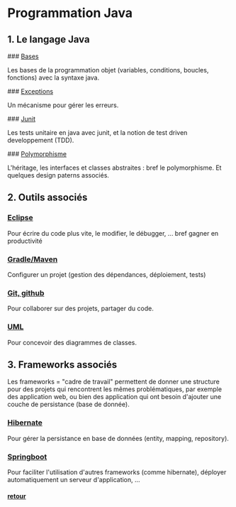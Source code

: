# Programmation Java


## 1. Le langage Java

### [Bases](langage/base/README.md)

Les bases de la programmation objet (variables, conditions, boucles, fonctions) avec la syntaxe java.

### [Exceptions](langage/exceptions/README.md)

Un mécanisme pour gérer les erreurs.

### [Junit](langage/junit/README.md)

Les tests unitaire en java avec junit, et la notion de test driven developpement (TDD).

### [Polymorphisme](langage/polymorphisme/README.md)

L'héritage, les interfaces et classes abstraites : bref le polymorphisme. Et quelques design paterns associés.

## 2. Outils associés

### [Eclipse](tools/eclipse/README.md)

Pour écrire du code plus vite, le modifier, le débugger, ... bref gagner en productivité

### [Gradle/Maven](tools/gradle/README.md)

Configurer un projet (gestion des dépendances, déploiement, tests)

### [Git, github](tools/git/README.md)

Pour collaborer sur des projets, partager du code.

### [UML](tools/uml/README.md)

Pour concevoir des diagrammes de classes.


## 3. Frameworks associés

Les frameworks = "cadre de travail" permettent de donner une structure pour des projets qui rencontrent les mêmes problématiques, par exemple des application web, ou bien des application qui ont besoin d'ajouter une couche de persistance (base de donnée).

### [Hibernate](java/frameworks/hibernate/README.md)

Pour gérer la persistance en base de données (entity, mapping, repository).

### [Springboot](java/frameworks/springboot/README.md)

Pour faciliter l'utilisation d'autres frameworks (comme hibernate), déployer automatiquement un serveur d'application, ...

#### [retour](../README.md)
